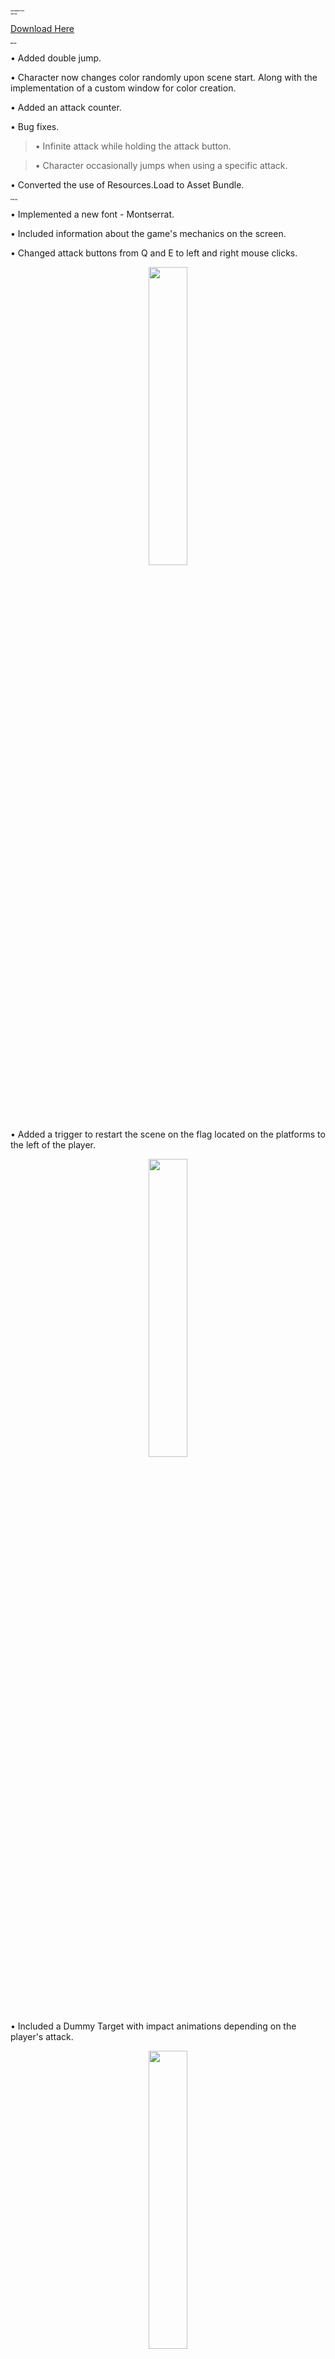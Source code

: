 <h1 style="font-size: 2px;">
Flux Evaluation Project
</h1>

<h2 style="font-size: 2px;">
Game Link
</h2>

[Download Here](https://jerffesonj.itch.io/flux-evaluation-test)

<h2 style="font-size: 2px;">
Main task
</h2>

•	Added double jump. 

•	Character now changes color randomly upon scene start. Along with the implementation of a custom window for color creation. 

•	Added an attack counter. 

•	Bug fixes.

  <blockquote>•	Infinite attack while holding the attack button. </blockquote>
  
  <blockquote>•	Character occasionally jumps when using a specific attack. </blockquote>
  
•	Converted the use of Resources.Load to Asset Bundle. 


<h2 style="font-size: 2px;">
Extras task:
</h2>

• Implemented a new font - Montserrat. 

•	Included information about the game's mechanics on the screen. 

•	Changed attack buttons from Q and E to left and right mouse clicks. 

<p align="center">
  <img src="https://img.itch.zone/aW1hZ2UvMjA3MzA5OC8xMjE5ODUxOS5wbmc=/original/8R4b%2FP.png" width="35%" height="35%">
</p>


•	Added a trigger to restart the scene on the flag located on the platforms to the left of the player. 

<p align="center">
  <img src="https://img.itch.zone/aW1hZ2UvMjA3MzA5OC8xMjE5ODUyMS5wbmc=/original/j9QcDR.png" width="35%" height="35%">
</p>

•	Included a Dummy Target with impact animations depending on the player's attack. 

<p align="center">
  <img src="https://img.itch.zone/aW1hZ2UvMjA3MzA5OC8xMjE5ODUyMC5wbmc=/original/qkIYeX.png" width="35%" height="35%">
</p>



•	Created a Custom Editor for the character's color script, with a button that opens the color creation window. 

•	Added a loading screen at the start of the game to prevent the player from seeing the scene being loaded, which could cause delays due to internet connectivity. 

•	Created a sprite importer to streamline the image import process. 
